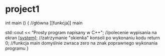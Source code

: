 # project1

int main () { //główna [[funkcja]] main 

 std::cout << “Prosty program napisany w C++"; //polecenie wypisania na ekran
 [[system]]("pause"); //zatrzymanie "okienka" konsoli po wykonaniu kodu 
 return 0; //funkcja main domyślnie zwraca zero na znak poprawnego wykonania programu
}
